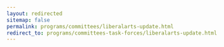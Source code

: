 ```yaml
---
layout: redirected
sitemap: false
permalink: programs/committees/liberalarts-update.html
redirect_to: programs/committees-task-forces/liberalarts-update.html
---
```


